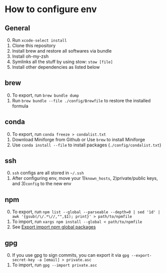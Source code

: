 # How to configure env

## General

0. Run `xcode-select install`
1. Clone this repository
2. Install brew and restore all softwares via bundle
3. Install oh-my-zsh
4. Symlinks all the stuff by using stow: `stow [file]`
5. Install other dependencies as listed below

## brew 

0. To export, run `brew bundle dump`
1. Run `brew bundle --file ./config/Brewfile` to restore the installed formula

## conda

0. To export, run `conda freeze > condalist.txt`
1. Download Miniforge from Github or Use `brew` to install Miniforge
2. Use `conda install --file` to install packages (`./config/condalist.txt`)

## ssh

0. `ssh` configs are all stored in `~/.ssh`
1. After configuring env, move your 1)`known_hosts`, 2)private/public keys, and 3)`config` to the new env

## npm

0. To export, run `npm list --global --parseable --depth=0 | sed '1d' | awk '{gsub(/\/.*\//,"",$1); print}' > path/to/npmfile`
1. To import, run `xargs npm install --global < path/to/npmfile`
2. See [Export import npm global packages](https://stackoverflow.com/a/41199625)

## gpg

0. If you use gpg to sign commits, you can export it via `gpg --export-secret-key -a [email] > private.asc`
1. To import, run `gpg --import private.asc`
